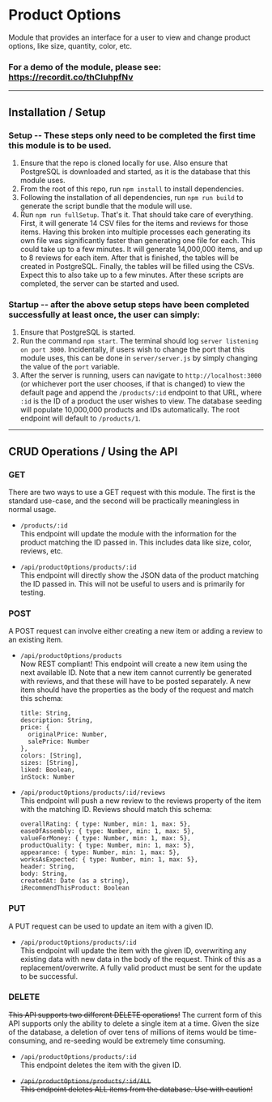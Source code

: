 # Product Options

Module that provides an interface for a user to view and change product options, like size, quantity, color, etc.

### For a demo of the module, please see: https://recordit.co/thCIuhpfNv

------

## Installation / Setup

### Setup -- These steps only need to be completed the first time this module is to be used.

1. Ensure that the repo is cloned locally for use. Also ensure that PostgreSQL is downloaded and started, as it is the database that this module uses.
1. From the root of this repo, run `npm install` to install dependencies.
1. Following the installation of all dependencies, run `npm run build` to generate the script bundle that the module will use.
1. Run `npm run fullSetup`. That's it. That should take care of everything. First, it will generate 14 CSV files for the items and reviews for those items. Having this broken into multiple processes each generating its own file was significantly faster than generating one file for each. This could take up to a few minutes. It will generate 14,000,000 items, and up to 8 reviews for each item. After that is finished, the tables will be created in PostgreSQL. Finally, the tables will be filled using the CSVs. Expect this to also take up to a few minutes. After these scripts are completed, the server can be started and used.

### Startup -- after the above setup steps have been completed successfully at least once, the user can simply:

1. Ensure that PostgreSQL is started.
1. Run the command `npm start`. The terminal should log `server listening on port 3000`. Incidentally, if users wish to change the port that this module uses, this can be done in `server/server.js` by simply changing the value of the `port` variable.
1. After the server is running, users can navigate to `http://localhost:3000` (or whichever port the user chooses, if that is changed) to view the default page and append the `/products/:id` endpoint to that URL, where `:id` is the ID of a product the user wishes to view. The database seeding will populate 10,000,000 products and IDs automatically. The root endpoint will default to `/products/1`.

------

## CRUD Operations / Using the API

### GET

There are two ways to use a GET request with this module. The first is the standard use-case, and the second will be practically meaningless in normal usage.

- `/products/:id`\
This endpoint will update the module with the information for the product matching the ID passed in. This includes data like size, color, reviews, etc.

- `/api/productOptions/products/:id`\
This endpoint will directly show the JSON data of the product matching the ID passed in. This will not be useful to users and is primarily for testing.

### POST

A POST request can involve either creating a new item or adding a review to an existing item.

- `/api/productOptions/products`\
Now REST compliant! This endpoint will create a new item using the next available ID. Note that a new item cannot currently be generated with reviews, and that these will have to be posted separately. A new item should have the properties as the body of the request and match this schema:

      title: String,
      description: String,
      price: {
        originalPrice: Number,
        salePrice: Number
      },
      colors: [String],
      sizes: [String],
      liked: Boolean,
      inStock: Number

- `/api/productOptions/products/:id/reviews`\
This endpoint will push a new review to the reviews property of the item with the matching ID. Reviews should match this schema:

      overallRating: { type: Number, min: 1, max: 5},
      easeOfAssembly: { type: Number, min: 1, max: 5},
      valueForMoney: { type: Number, min: 1, max: 5},
      productQuality: { type: Number, min: 1, max: 5},
      appearance: { type: Number, min: 1, max: 5},
      worksAsExpected: { type: Number, min: 1, max: 5},
      header: String,
      body: String,
      createdAt: Date (as a string),
      iRecommendThisProduct: Boolean

### PUT
A PUT request can be used to update an item with a given ID.

- `/api/productOptions/products/:id`\
This endpoint will update the item with the given ID, overwriting any existing data with new data in the body of the request. Think of this as a replacement/overwrite. A fully valid product must be sent for the update to be successful.

### DELETE
~~This API supports two different DELETE operations!~~ The current form of this API supports only the ability to delete a single item at a time. Given the size of the database, a deletion of over tens of millions of items would be time-consuming, and re-seeding would be extremely time consuming.

- `/api/productOptions/products/:id`\
This endpoint deletes the item with the given ID.

- ~~`/api/productOptions/products/:id/ALL`\
This endpoint deletes ALL items from the database. Use with caution!~~
